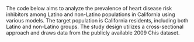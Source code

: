 The code below aims to analyze the prevalence of heart disease risk inhibitors among Latino and non-Latino populations in California using various models. The target population is California residents, including both Latino and non-Latino groups. The study design utilizes a cross-sectional approach and draws data from the publicly available 2009 Chis dataset.
